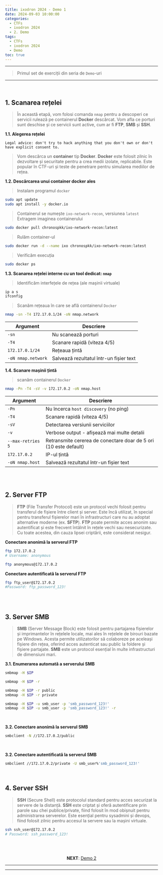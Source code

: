 ```yaml
---
title: ixodron 2024 - Demo 1
date: 2024-09-03 10:00:00
categories:
  - CTFs
  - ixodron 2024
  - 2. Demo
tags:
  - CTFs
  - ixodron 2024
  - Demo
toc: true
---
```


---
> Primul set de exerciții din seria de `Demo`-uri

---
<!-- more -->

<br>

## 1. Scanarea rețelei
> În această etapă, vom folosi comanda `nmap` pentru a descoperi ce servicii rulează pe containerul **Docker** descărcat. Vom afla ce porturi sunt deschise și ce servicii sunt active, cum ar fi **FTP**, **SMB** și **SSH**.

**1.1. Alegerea rețelei**
```
Legal advice: don't try to hack anything that you don't own or don't have explicit consent to.
```

> Vom descărca un **container** tip **Docker**.
> **Docker** este folosit zilnic în dezvoltare și securitate pentru a crea medii izolate, replicabile. 
> Este popular în CTF-uri și teste de penetrare pentru simularea mediilor de rețea.

**1.2. Descărcarea unui container docker ales**
> Instalam programul `docker`
```bash
sudo apt update
sudo apt install -y docker.io
```
> Containerul se numește `ixo-network-recon`, versiunea `latest`
> Extragem imaginea containerului 
```bash
sudo docker pull chronospkk/ixo-network-recon:latest
```
> Rulăm container-ul 
```bash
sudo docker run -d --name ixo chronospkk/ixo-network-recon:latest
```
> Verificăm execuția
```bash
sudo docker ps
```

**1.3. Scanarea rețelei interne cu un tool dedicat: `nmap`**
> Identificăm interfețele de rețea (ale mașinii virtuale)
```bash
ip a s
ifconfig
```
> Scanăm rețeaua în care se află containerul `Docker`
```bash
nmap -sn -T4 172.17.0.1/24 -oN nmap.network
```
| Argument	| Descriere |
| -- | -- |
|`-sn`	| Nu scanează porturi |
|`-T4`	| Scanare rapidă (viteza 4/5) |
|`172.17.0.1/24`	| Rețeaua țintă |
|`-oN nmap.network`	| Salvează rezultatul într-un fișier text |


**1.4. Scanare mașinii țintă**
> scanăm containerul `Docker`
```bash
nmap -Pn -T4 -sV -v 172.17.0.2 -oN nmap.host
```
| Argument	| Descriere |
| -- | -- |
|`-Pn`	| Nu încerca `host discovery` (no ping) |
|`-T4`	| Scanare rapidă (viteza 4/5) |
|`-sV`	| Detectarea versiunii serviciilor |
|`-v`	| Verbose output - afișează mai multe detalii |
|`--max-retries 5`	| Retransmite cererea de conectare doar de 5 ori (10 este default) |
|`172.17.0.2`	| IP-ul țintă |
|`-oN nmap.host`	| Salvează rezultatul într-un fișier text |


<br>
<br>


## 2. Server FTP
> **FTP** (File Transfer Protocol) este un protocol vechi folosit pentru transferul de fișiere între client și server. 
> Este încă utilizat, în special pentru transferul fișierelor mari în infrastructuri care nu au adoptat alternative moderne (ex. **SFTP**). 
> **FTP** poate permite acces anonim sau autentificat și este frecvent întâlnit în rețele vechi sau nesecurizate. 
> Cu toate acestea, din cauza lipsei criptării, este considerat nesigur.


**Conectare anonimă la serverul FTP**
```bash 1
ftp 172.17.0.2
# Username: anonymous
```
```bash 2
ftp anonymous@172.17.0.2
```


**Conectare autentificată la serverul FTP**
```bash 
ftp ftp_user@172.17.0.2
#Password: ftp_password_123!
```


<br>
<br>


## 3. Server SMB
> **SMB** (Server Message Block) este folosit pentru partajarea fișierelor și imprimantelor în rețelele locale, mai ales în rețelele de birouri bazate pe Windows. 
> Acesta permite utilizatorilor să colaboreze pe aceleași fișiere din rețea, oferind acces autenticat sau public la foldere și fișiere partajate. 
> **SMB** este un protocol esențial în multe infrastructuri de dimensiuni mari.

**3.1. Enumerarea automată a serverului SMB**
```bash Ce foldere sunt partajate și ce acces avem la ele?
smbmap -H $IP
```

```bash La ce fișiere avem acces?
smbmap -H $IP -r
```
```bash Specificăm un folder pe care vrem să îl enumerăm
smbmap -H $IP -r public
smbmap -H $IP -r private
```
```bash Enumerare automată cu autentificare
smbmap -H $IP -u smb_user -p 'smb_password_123!'
smbmap -H $IP -u smb_user -p 'smb_password_123!' -r
```

<br>

**3.2. Conectare anonimă la serverul SMB**
```bash Conectare la serverul SMB
smbclient -N //172.17.0.2/public 
```

<br>

**3.2. Conectare autentificată la serverul SMB**
```bash Conectare la serverul SMB
smbclient //172.17.0.2/private -U smb_user%'smb_password_123!'
```

<br>

## 4. Server SSH
> **SSH** (Secure Shell) este protocolul standard pentru acces securizat la servere de la distanță. 
> **SSH** este criptat și oferă autentificare prin parole sau chei publice/private, fiind folosit în mod obișnuit pentru administrarea serverelor. 
> Este esențial pentru sysadmini și devops, fiind folosit zilnic pentru accesul la servere sau la mașini virtuale.


```bash Conectare la serverul SSH
ssh ssh_user@172.17.0.2
# Password: ssh_password_123!
```

<br>
<br>

<p style="text-align:center">
  <b>NEXT</b>: <a href="/CTFs/ixodron/Demo/2/" target="_blank">Demo 2</a>
</p>

---
---